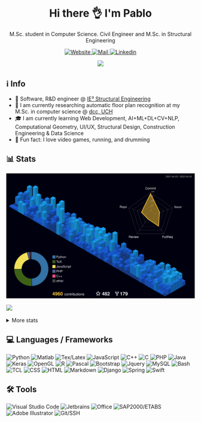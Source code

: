 <!-- ppizarror README file -->
<!-- icons: https://github.com/alexandresanlim/Badges4-README.md-Profile -->

<h1 align="center">
  Hi there 👌 I'm Pablo
</h1>

<p align="center">
  M.Sc. student in Computer Science. Civil Engineer and M.Sc. in Structural Engineering
</p>

<p align="center">
  <a href="https://ppizarror.com">
    <img alt="Website" src="https://img.shields.io/badge/Website-4F0599?style=for-the-badge&logo=Internet%20Explorer&logoColor=white" />
  </a>
  <a href="mailto:pablo@ppizarror.com">
    <img alt="Mail" src="https://img.shields.io/badge/Mail-D14836?style=for-the-badge&logo=gmail&logoColor=white" />
  </a>
  <a href="https://www.linkedin.com/in/ppizarror/">
    <img alt="Linkedin" src="https://img.shields.io/badge/LinkedIn-0077B5?style=for-the-badge&logo=linkedin&logoColor=white" />
  </a>
  <!--<img src="https://profile-counter.glitch.me/ppizarror/count.svg" style="display: none" />-->
</p>

<p align="center">
  <a href="https://ppizarror.com" alt="ppizarror's Github Stats">
    <img src="https://github-readme-stats.vercel.app/api?username=ppizarror&show_icons=true&icon_color=805AD5&text_color=718096&bg_color=ffffff00&hide_title=true&include_all_commits=true&count_private=true&hide_border=true" />
  </a>
</p>

## ℹ️ Info

- 👷 Software, R&D engineer @ <a href="https://github.com/IE3-CL">IE³ Structural Engineering</a>
- 🔭 I am currently researching automatic floor plan recognition at my M.Sc. in computer science @ <a href="https://www.dcc.uchile.cl/">dcc, UCH</a>
- 🎓 I am currently learning Web Development, AI+ML+DL+CV+NLP, Computational Geometry, UI/UX, Structural Design, Construction Engineering & Data Science
- 🥁 Fun fact: I love video games, running, and drumming
<!-- - 📫 How to reach me: https://ppizarror.com -->

## 📊 Stats

<!-- 3D contribs -->
![](./profile-3d-contrib/profile-night-view.svg)

<!-- https://github.com/anuraghazra/github-readme-stats -->
<p align="left">
  <a href="https://ppizarror.com">
    <img src="https://github-readme-stats.vercel.app/api/top-langs/?username=ppizarror&layout=compact&text_color=718096&bg_color=ffffff00&hide_title=false&include_all_commits=true&count_private=true&hide_border=true&hide=roff&&langs_count=10" />
  </a>
</p>

<details>
  <summary>More stats</summary>
  <br />
  
  <a href="https://ppizarror.com" alt="Wakatime">
    <img src="https://github-readme-stats.vercel.app/api/wakatime?username=ppizarror&show_icons=true&icon_color=805AD5&text_color=718096&bg_color=ffffff00&hide_title=false&include_all_commits=true&count_private=true&hide_border=true&layout=compact" />
  </a>
  
  
  
<!--START_SECTION:waka-->
![Code Time](http://img.shields.io/badge/Code%20Time-4%2C336%20hrs%2038%20mins-blue)

**🐱 My GitHub Data** 

> 🏆 1,808 Contributions in the Year 2022
 > 
> 📦 1.7 MB Used in GitHub's Storage 
 > 
> 🚫 Not Opted to Hire
 > 
> 📜 85 Public Repositories 
 > 
> 🔑 10 Private Repositories  
 > 
**I'm a Night 🦉** 

```text
🌞 Morning    338 commits    ██░░░░░░░░░░░░░░░░░░░░░░░   8.78% 
🌆 Daytime    1313 commits   ████████░░░░░░░░░░░░░░░░░   34.1% 
🌃 Evening    1589 commits   ██████████░░░░░░░░░░░░░░░   41.26% 
🌙 Night      611 commits    ████░░░░░░░░░░░░░░░░░░░░░   15.87%

```
📅 **I'm Most Productive on Tuesday** 

```text
Monday       605 commits    ████░░░░░░░░░░░░░░░░░░░░░   15.71% 
Tuesday      677 commits    ████░░░░░░░░░░░░░░░░░░░░░   17.58% 
Wednesday    567 commits    ███░░░░░░░░░░░░░░░░░░░░░░   14.72% 
Thursday     415 commits    ██░░░░░░░░░░░░░░░░░░░░░░░   10.78% 
Friday       469 commits    ███░░░░░░░░░░░░░░░░░░░░░░   12.18% 
Saturday     483 commits    ███░░░░░░░░░░░░░░░░░░░░░░   12.54% 
Sunday       635 commits    ████░░░░░░░░░░░░░░░░░░░░░   16.49%

```


📊 **This Week I Spent My Time On** 

```text
⌚︎ Time Zone: America/Santiago

💬 Programming Languages: 
JavaScript               15 hrs 40 mins      ████████████░░░░░░░░░░░░░   48.23% 
Python                   10 hrs 14 mins      ████████░░░░░░░░░░░░░░░░░   31.53% 
PHP                      1 hr 52 mins        █░░░░░░░░░░░░░░░░░░░░░░░░   5.79% 
TeX                      1 hr 28 mins        █░░░░░░░░░░░░░░░░░░░░░░░░   4.52% 
CSS                      1 hr 7 mins         ░░░░░░░░░░░░░░░░░░░░░░░░░   3.46%

🔥 Editors: 
PhpStorm                 18 hrs              █████████████░░░░░░░░░░░░   55.39% 
PyCharm                  9 hrs 7 mins        ███████░░░░░░░░░░░░░░░░░░   28.07% 
VS Code                  4 hrs 58 mins       ███░░░░░░░░░░░░░░░░░░░░░░   15.33% 
CLion                    23 mins             ░░░░░░░░░░░░░░░░░░░░░░░░░   1.21%

🐱‍💻 Projects: 
MLStructDB               10 hrs 54 mins      ████████░░░░░░░░░░░░░░░░░   33.55% 
TimeProj                 7 hrs 31 mins       █████░░░░░░░░░░░░░░░░░░░░   23.16% 
TimeProj Console         5 hrs 54 mins       ████░░░░░░░░░░░░░░░░░░░░░   18.2% 
PyDetex                  1 hr 30 mins        █░░░░░░░░░░░░░░░░░░░░░░░░   4.66% 
Tesis DCC                1 hr 28 mins        █░░░░░░░░░░░░░░░░░░░░░░░░   4.55%

💻 Operating System: 
Windows                  29 hrs 14 mins      ██████████████████████░░░   89.97% 
Mac                      3 hrs 15 mins       ██░░░░░░░░░░░░░░░░░░░░░░░   10.03%

```

**I Mostly Code in Python** 

```text
Python                   30 repos            ████████░░░░░░░░░░░░░░░░░   31.58% 
TeX                      23 repos            ██████░░░░░░░░░░░░░░░░░░░   24.21% 
MATLAB                   14 repos            ███░░░░░░░░░░░░░░░░░░░░░░   14.74% 
JavaScript               11 repos            ███░░░░░░░░░░░░░░░░░░░░░░   11.58% 
C++                      5 repos             █░░░░░░░░░░░░░░░░░░░░░░░░   5.26%

```



 Last Updated on 30/04/2022 18:45:34 UTC
<!--END_SECTION:waka-->
</details>

<!-- ## :zap: Recent activity -->
<!--START_SECTION:activity-->
<!--
1. 🗣 Commented on [#229](https://github.com/ppizarror/pygame-menu/issues/229) in [ppizarror/pygame-menu](https://github.com/ppizarror/pygame-menu)
2. 🗣 Commented on [#229](https://github.com/ppizarror/pygame-menu/issues/229) in [ppizarror/pygame-menu](https://github.com/ppizarror/pygame-menu)
3. 💪 Opened PR [#236](https://github.com/ppizarror/pygame-menu/pull/236) in [ppizarror/pygame-menu](https://github.com/ppizarror/pygame-menu)
4. 🗣 Commented on [#230](https://github.com/ppizarror/pygame-menu/issues/230) in [ppizarror/pygame-menu](https://github.com/ppizarror/pygame-menu)
5. 🗣 Commented on [#230](https://github.com/ppizarror/pygame-menu/issues/230) in [ppizarror/pygame-menu](https://github.com/ppizarror/pygame-menu)
-->
<!--END_SECTION:activity-->

<!--
## :trophy: GitHub Trophies
<!--
<p align="center">
  <a href="https://github.com/ryo-ma/github-profile-trophy">
    <img src="https://github-profile-trophy.vercel.app/?username=ppizarror&theme=nord&column=7" />
  </a>
</p>
-->

## 💻 Languages / Frameworks

<p align="left">
  <img alt="Python" src="https://img.shields.io/badge/Python-14354C?style=for-the-badge&logo=python&logoColor=white" />
  <img alt="Matlab" src="https://img.shields.io/badge/Matlab-FA7343?style=for-the-badge&logo=matrix&logoColor=white" />
  <img alt="Tex/Latex" src="https://img.shields.io/badge/Latex-092E20?style=for-the-badge&logo=latex&logoColor=white" />
  <img alt="JavaScript" src="https://img.shields.io/badge/JavaScript-323330?style=for-the-badge&logo=javascript&logoColor=F7DF1E" />
  <img alt="C++" src="https://img.shields.io/badge/C%2B%2B-00599C?style=for-the-badge&logo=c%2B%2B&logoColor=white" />
  <img alt="C" src="https://img.shields.io/badge/C-00599C?style=for-the-badge&logo=c&logoColor=white" />
  <img alt="PHP" src="https://img.shields.io/badge/PHP-777BB4?style=for-the-badge&logo=php&logoColor=white" />
  <img alt="Java" src="https://img.shields.io/badge/Java-ED8B00?style=for-the-badge&logo=java&logoColor=white" />
  <img alt="Keras" src="https://img.shields.io/badge/Keras-CC342D?style=for-the-badge&logo=keras&logoColor=white" />
  <img alt="OpenGL" src="https://img.shields.io/badge/OpenGL-0175C2?style=for-the-badge&logo=opengl&logoColor=white" />
  <img alt="R" src="https://img.shields.io/badge/R-276DC3?style=for-the-badge&logo=r&logoColor=white" />
  <img alt="Pascal" src="https://img.shields.io/badge/Pascal-404D59?style=for-the-badge" />
  <img alt="Bootstrap" src="https://img.shields.io/badge/Bootstrap-563D7C?style=for-the-badge&logo=bootstrap&logoColor=white" />
  <img alt="Jquery" src="https://img.shields.io/badge/jQuery-0769AD?style=for-the-badge&logo=jquery&logoColor=white" />
  <img alt="MySQL" src="https://img.shields.io/badge/MySQL-00000F?style=for-the-badge&logo=mysql&logoColor=white" />
  <img alt="Bash" src="https://img.shields.io/badge/Bash-232F3E?style=for-the-badge&logo=GNU%20bash&logoColor=white" />
  <img alt="TCL" src="https://img.shields.io/badge/TCL-593D88?style=for-the-badge" />
  <img alt="CSS" src="https://img.shields.io/badge/CSS3-1572B6?style=for-the-badge&logo=css3&logoColor=white" />
  <img alt="HTML" src="https://img.shields.io/badge/HTML5-E34F26?style=for-the-badge&logo=html5&logoColor=white" />
  <img alt="Markdown" src="https://img.shields.io/badge/Markdown-000000?style=for-the-badge&logo=markdown&logoColor=white" />
  <img alt="Django" src="https://img.shields.io/badge/Django-092E20?style=for-the-badge&logo=django&logoColor=white" />
  <img alt="Spring" src="https://img.shields.io/badge/Spring-6DB33F?style=for-the-badge&logo=spring&logoColor=white" />
  <!-- <img alt="NPM" src="https://img.shields.io/badge/npm-CB3837?style=for-the-badge&logo=npm&logoColor=white" /> -->
  <img alt="Swift" src="https://img.shields.io/badge/Swift-FA7343?style=for-the-badge&logo=swift&logoColor=white" />
  <!--<img alt="Shell Script" src="https://img.shields.io/badge/Shell_Script-121011?style=for-the-badge&logo=gnu-bash&logoColor=white" /> -->
</p>

## 🛠️ Tools

<p align="left">
  <img alt="Visual Studio Code" src="https://img.shields.io/badge/VS%20Code-0077B5?style=for-the-badge&logo=Visual%20Studio%20Code&logoColor=white" />
  <img alt="Jetbrains" src="https://img.shields.io/badge/JetBrains-100000?style=for-the-badge&logo=jetbrains&logoColor=white" />
  <img alt="Office" src="https://img.shields.io/badge/Office-D83B01?style=for-the-badge&logo=microsoft-office&logoColor=white" />
  <img alt="SAP2000/ETABS" src="https://img.shields.io/badge/SAP2000/ETABS-0FAAFF?style=for-the-badge&logo=sap&logoColor=white" />
  <img alt="Adobe Illustrator" src="https://img.shields.io/badge/Illustrator-FF9A00?style=for-the-badge&logo=Adobe&20Illustrator&logoColor=white" />
  <img alt="Git/SSH" src="https://img.shields.io/badge/Git/SSH-100000?style=for-the-badge&logo=github&logoColor=white" />
</p>
